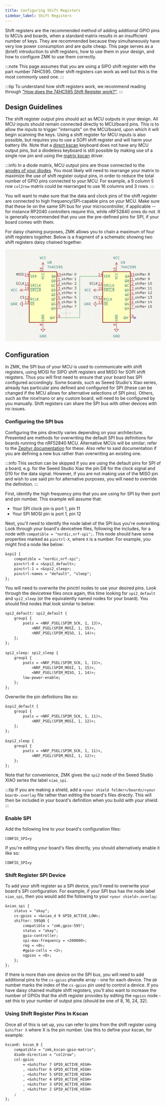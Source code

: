 ```yaml
---
title: Configuring Shift Registers
sidebar_label: Shift Registers
---
```


Shift registers are the recommended method of adding additional GPIO pins to MCUs and boards, when a standard matrix results in an insufficient number of keys. They are recommended because they simultaneously have very low power consumption and are quite cheap. This page serves as a (brief) introduction to shift registers, how to use them in your design, and how to configure ZMK to use them correctly.

:::note
This page assumes that you are using a SIPO shift register with the part number 74HC595. Other shift registers can work as well but this is the most commonly used one.
:::

:::tip
To understand how shift registers work, we recommend reading through ["How does the 74HC595 Shift Register work?"](https://lastminuteengineers.com/74hc595-shift-register-arduino-tutorial/#how-does-the-74hc595-shift-register-work).
:::

## Design Guidelines

The shift register output pins should act as MCU outputs in your design. All MCU inputs should remain connected directly to MCU/board pins. This is to allow the inputs to trigger "interrupts" on the MCU/board, upon which it will begin scanning the keys. Using a shift register for MCU inputs is also possible, but requires you to use a SOPI shift register and will harm your battery life. Note that a [direct kscan](../../config/kscan.md#direct-gpio-driver) keyboard does not have any MCU output pins, but a diodeless keyboard is still possible by making use of a single row pin and using the [matrix kscan](../../config/kscan.md#matrix-driver) driver.

:::info
In a diode matrix, MCU output pins are those connected to the [anodes of your diodes](https://learn.sparkfun.com/tutorials/diodes/all#ideal-diodes). You most likely will need to rearrange your matrix to maximize the use of shift register output pins, in order to reduce the total number of GPIO pins connected to your MCU. For example, a 9 column 5 row `col2row` matrix could be rearranged to use 16 columns and 3 rows.
:::

You will want to make sure that the data and clock pins of the shift register are connected to high frequency/SPI-capable pins on your MCU. Make sure that these lie on the same SPI bus for your microcontroller, if applicable -- for instance RP2040 controllers require this, while nRF52840 ones do not. It is generally recommended that you use the pre-defined pins for SPI, if your board comes with them.

For daisy chaining purposes, ZMK allows you to chain a maximum of four shift registers together. Below is a fragment of a schematic showing two shift registers daisy chained together.

![A fragment of a schematic featuring two shift registers daisy chained together.](../../assets/hardware-integration/shift-register-daisy.png)

## Configuration

In ZMK, the SPI bus of your MCU is used to communicate with shift registers, using MOSI for SIPO shift registers and MISO for SOPI shift reigsters. Thus you will first need to ensure that your board has SPI configured accordingly. Some boards, such as Seeed Studio's Xiao series, already has particular pins defined and configured for SPI (these can be changed if the MCU allows for alternative selections of SPI pins). Others, such as the nice!nano or any custom board, will need to be configured by you manually. Shift registers can share the SPI bus with other devices with no issues.

### Configuring the SPI bus

Configuring the pins directly varies depending on your architecture. Presented are methods for overwriting the default SPI bus definitions for boards running the nRF52840 MCU. Alternative MCUs will be similar; refer to the [Zephyr documentation](https://docs.zephyrproject.org/3.5.0/index.html) for these. Also refer to said documentation if you are defining a new bus rather than overwriting an existing one.

:::info
This section can be skipped if you are using the default pins for SPI of a board, e.g. for the Seeed Studio Xiao the pin D8 for the clock signal and D10 for the data signal. However, if you are not making use of the MISO pin and wish to use said pin for alternative purposes, you will need to override the definition.
:::

First, identify the high frequency pins that you are using for SPI by their port and pin number. This example will assume that:

- Your SPI clock pin is port 1, pin 11
- Your SPI MOSI pin is port 1, pin 12

Next, you'll need to identify the node label of the SPI bus you're overwriting. Look through your board's devicetree files, following the includes, for a node with `compatible = "nordic,nrf-spi";`. This node should have some properties marked as `pinctrl-X`, where `X` is a number. For example, you might find a node like below:

```dts title="boards/arm/seeeduino_xiao_ble/seeeduino_xiao_ble.dts"
&spi2 {
    compatible = "nordic,nrf-spi";
    pinctrl-0 = <&spi2_default>;
    pinctrl-1 = <&spi2_sleep>;
    pinctrl-names = "default", "sleep";
};
```

You will need to overwrite the pinctrl nodes to use your desired pins. Look through the devicetree files once again, this time looking for `spi2_default` and `spi2_sleep` (or the equivalently named nodes for your board). You should find nodes that look similar to below:

```dts title="boards/arm/seeeduino_xiao_ble/seeeduino_xiao_ble-pinctrl.dtsi"
spi2_default: spi2_default {
    group1 {
        psels = <NRF_PSEL(SPIM_SCK, 1, 13)>,
            <NRF_PSEL(SPIM_MOSI, 1, 15)>,
            <NRF_PSEL(SPIM_MISO, 1, 14)>;
    };
};

spi2_sleep: spi2_sleep {
    group1 {
        psels = <NRF_PSEL(SPIM_SCK, 1, 13)>,
            <NRF_PSEL(SPIM_MOSI, 1, 15)>,
            <NRF_PSEL(SPIM_MISO, 1, 14)>;
        low-power-enable;
    };
};
```

Overwrite the pin definitions like so:

```dts
&spi2_default {
    group1 {
        psels = <NRF_PSEL(SPIM_SCK, 1, 11)>,
            <NRF_PSEL(SPIM_MOSI, 1, 12)>;
    };
};

&spi2_sleep {
    group1 {
        psels = <NRF_PSEL(SPIM_SCK, 1, 11)>,
            <NRF_PSEL(SPIM_MOSI, 1, 12)>;
    };
};
```

Note that for convenience, ZMK gives the `spi2` node of the Seeed Studio XIAO series the label `xiao_spi`.

:::tip
If you are making a shield, add a `<your shield folder>/boards/<your board>.overlay` file rather than editing the board's files directly. This will then be included in your board's definition when you build with your shield.
:::

### Enable SPI

Add the following line to your board's configuration files:

```kconfig title="<your shield folder>/boards/<your board>.conf"
CONFIG_SPI=y
```

If you're editing your board's files directly, you should alternatively enable it like so:

```kconfig title="<your board folder>/<your board>_defconfig"
CONFIG_SPI=y
```

### Shift Register SPI Device

To add your shift register as a SPI device, you'll need to overwrite your board's SPI configuration. For example, if your SPI bus has the node label `xiao_spi`, then you would add the following to your `<your shield>.overlay`:

```dts title="<your shield>.overlay"
&xiao_spi {
    status = "okay";
    cs-gpios = <&xiao_d 9 GPIO_ACTIVE_LOW>;
    shifter: 595@0 {
        compatible = "zmk,gpio-595";
        status = "okay";
        gpio-controller;
        spi-max-frequency = <200000>;
        reg = <0>;
        #gpio-cells = <2>;
        ngpios = <8>;
    };
};
```

If there is more than one device on the SPI bus, you will need to add additional pins to the `cs-gpios` phandle array - one for each device. The `@0` number marks the index of the `cs-gpios` pin used to control a device. If you have daisy chained multiple shift registers, you'll also want to increase the number of GPIOs that the shift register provides by editing the `ngpios` node - set this to your number of output pins (should be one of 8, 16, 24, 32).

### Using Shift Register Pins In Kscan

Once all of this is set up, you can refer to pins from the shift register using `&shifter X` where X is the pin number. Use this to define your kscan, for example:

```dts title="<your shield>.overlay"
kscan0: kscan_0 {
    compatible = "zmk,kscan-gpio-matrix";
    diode-direction = "col2row";
    col-gpios
        = <&shifter 7 GPIO_ACTIVE_HIGH>
        , <&shifter 6 GPIO_ACTIVE_HIGH>
        , <&shifter 5 GPIO_ACTIVE_HIGH>
        , <&shifter 4 GPIO_ACTIVE_HIGH>
        , <&shifter 3 GPIO_ACTIVE_HIGH>
        , <&shifter 2 GPIO_ACTIVE_HIGH>
    ;
};
```
